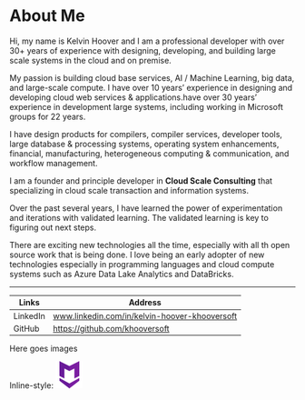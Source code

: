 ﻿# About Me

Hi, my name is Kelvin Hoover and I am a professional developer with over 30+
years of experience with designing, developing, and building large scale systems
in the cloud and on premise.

My passion is building cloud base services, AI / Machine Learning, big data, and large-scale compute.  I have over 10 years’ experience
in designing and developing cloud web services & applications.have over 30 years’ experience in development large systems,
including working in Microsoft groups for 22 years.

I have design products for compilers, compiler services, developer tools, large database & processing systems, operating system enhancements,
financial, manufacturing, heterogeneous computing & communication, and workflow management.

I am a founder and principle developer in **Cloud Scale Consulting** that specializing in cloud scale transaction and information systems.

Over the past several years, I have learned the power of experimentation and iterations with
validated learning.  The validated learning is key to figuring out next steps.

There are exciting new technologies all the time, especially with all th open source work
that is being done.  I love being an early adopter of new technologies especially in programming languages and cloud compute systems
such as Azure Data Lake Analytics and DataBricks.

<hr/>


| Links       | Address                                       |
| ----------- | --------------------------------------------- |
| LinkedIn    | www.linkedin.com/in/kelvin-hoover-khooversoft |
| GitHub      | https://github.com/khooversoft                |


Here goes images

Inline-style: 
![alt text](https://github.com/adam-p/markdown-here/raw/master/src/common/images/icon48.png "Logo Title Text 1")
